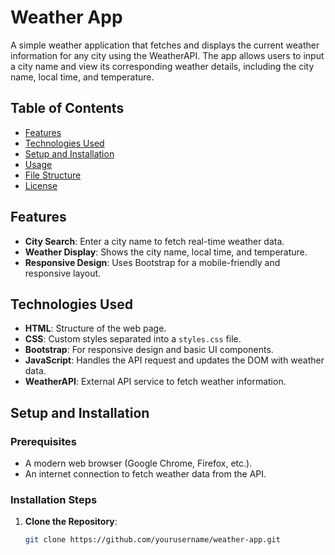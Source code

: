 # Weather App

A simple weather application that fetches and displays the current weather information for any city using the WeatherAPI. The app allows users to input a city name and view its corresponding weather details, including the city name, local time, and temperature.

## Table of Contents
- [Features](#features)
- [Technologies Used](#technologies-used)
- [Setup and Installation](#setup-and-installation)
- [Usage](#usage)
- [File Structure](#file-structure)
- [License](#license)

## Features
- **City Search**: Enter a city name to fetch real-time weather data.
- **Weather Display**: Shows the city name, local time, and temperature.
- **Responsive Design**: Uses Bootstrap for a mobile-friendly and responsive layout.

## Technologies Used
- **HTML**: Structure of the web page.
- **CSS**: Custom styles separated into a `styles.css` file.
- **Bootstrap**: For responsive design and basic UI components.
- **JavaScript**: Handles the API request and updates the DOM with weather data.
- **WeatherAPI**: External API service to fetch weather information.

## Setup and Installation

### Prerequisites
- A modern web browser (Google Chrome, Firefox, etc.).
- An internet connection to fetch weather data from the API.

### Installation Steps
1. **Clone the Repository**:
   ```bash
   git clone https://github.com/yourusername/weather-app.git
